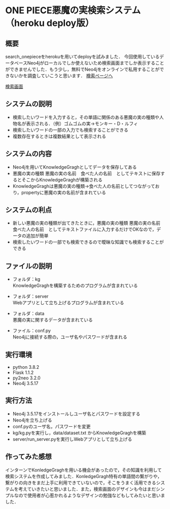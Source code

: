# ONE PIECE悪魔の実検索システム（heroku deploy版）
## 概要
search_onepieceをherokuを用いてdeployを試みました．
今回使用しているデータベースNeo4jがローカルでしか使えないため検索画面までしか表示することができませんでした．もう少し，無料でNeo4jをオンラインで私用することができないかを調査していこうと思います．
[検索ページへ](https://searchonepieceknowledge.herokuapp.com/)

[検索画面](https://github.com/kentaro123/search_onepiece_heroku/blob/master/sample_photo/%E6%A4%9C%E7%B4%A2%E7%94%BB%E9%9D%A2.png?raw=true)


## システムの説明
* 検索したいワードを入力すると，その単語に関係のある悪魔の実の種類や人物名が表示される．（例）ゴムゴムの実→モンキー・D・ルフィ
* 検索したいワードの一部の入力でも検索することができる
* 複数存在するときは複数結果として表示される

## システムの内容
* Neo4jを用いてKnowledgeGraghとしてデータを保存してある
* 悪魔の実の種類 悪魔の実の名前　食べた人の名前　としてテキストに保存するとそこからKnowledgeGraghが構築される
* KnowledgeGraghは悪魔の実の種類→食べた人の名前としてつながっており，propertyに悪魔の実の名前が含まれている

## システムの利点
* 新しい悪魔の実の種類が出てきたときに，悪魔の実の種類 悪魔の実の名前　食べた人の名前　としてテキストファイルに入力するだけでOKなので，データの追加が簡単
* 検索したいワードの一部でも検索できるので曖昧な知識でも検索することができる

## ファイルの説明
* フォルダ：kg
<br>KnowledgeGraghを構築するためのプログラムが含まれている

* フォルダ：server
<br>Webアプリとして立ち上げるプログラムが含まれている

* フォルダ：data
<br>悪魔の実に関するデータが含まれている

* ファイル：conf.py
<br>Neo4jに接続する際の，ユーザ名やパスワードが含まれる

## 実行環境
* python 3.8.2
* Flask 1.1.2
* py2neo 3.2.0
* Neo4j 3.5.17

## 実行方法
* Neo4j 3.5.17をインストールしユーザ名とパスワードを設定する
* Neo4jを立ち上げる
* conf.pyのユーザ名，パスワードを変更
* kg/kg.pyを実行し，data/dataset.txt からKnowledgeGraghを構築
* server/run_server.pyを実行しWebアプリとして立ち上げる

## 作ってみた感想
インターンでKonledgeGraghを用いる機会があったので，その知識を利用して検索システムを作成してみました．KonledgeGragh特有の単語間の繋がりや，繋がりの向きをまだ上手に利用できていないので，そこをうまく活用できるシステムを考えていきたいと思いました．また，検索画面のデザインも今はまだシンプルなので使用者が心惹かれるようなデザインの勉強などもしてみたいと思いました．
